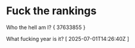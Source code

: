 # Fuck the rankings

Who the hell am I?
{ 37633855 }

What fucking year is it?
[ 2025-07-01T14:26:40Z ]

